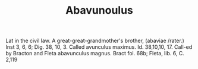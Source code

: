 ---
title: Abavunoulus
letter: A
permalink: "/definitions/abavunoulus.html"
body: Lat in the civil law. A great-great-grandmother's brother, (abaviae /rater.)
  Inst 3, 6, 6; Dig. 38, 10, 3. Called avunculus maximus. Id. 38,10,10, 17. Call-ed
  by Bracton and Fleta abavunculus magnus. Bract fol. 68b; Fleta, lib. 6, C. 2,119
published_at: '2018-07-07'
layout: post
---